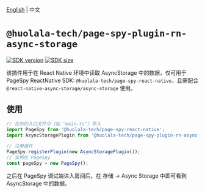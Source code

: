 [npm-image]: https://img.shields.io/npm/v/@huolala-tech/page-spy-plugin-rn-async-storage?logo=npm&label=version
[npm-url]: https://www.npmjs.com/package/@huolala-tech/page-spy-plugin-rn-async-storage
[minified-image]: https://img.shields.io/bundlephobia/min/@huolala-tech/page-spy-plugin-rn-async-storage
[minified-url]: https://unpkg.com/browse/@huolala-tech/page-spy-plugin-rn-async-storage/dist/iife/index.min.js

[English](./README.md) | 中文

# `@huolala-tech/page-spy-plugin-rn-async-storage`

[![SDK version][npm-image]][npm-url]
[![SDK size][minified-image]][minified-url]

该插件用于在 React Native 环境中读取 AsyncStorage 中的数据，仅可用于 PageSpy ReactNative SDK: `@huolala-tech/page-spy-react-native`，且需配合 `@react-native-async-storage/async-storage` 使用。

## 使用

```ts
// 在你的入口文件中（如 "main.ts"）导入
import PageSpy from '@huolala-tech/page-spy-react-native';
import AsyncStoragePlugin from '@huolala-tech/page-spy-plugin-rn-async-storage';

// 注册插件
PageSpy.registerPlugin(new AsyncStoragePlugin());
// 实例化 PageSpy
const pageSpy = new PageSpy();
```

之后在 PageSpy 调试端进入房间后，在 存储 -> Async Storage 中即可看到 AsyncStorage 中的数据。
